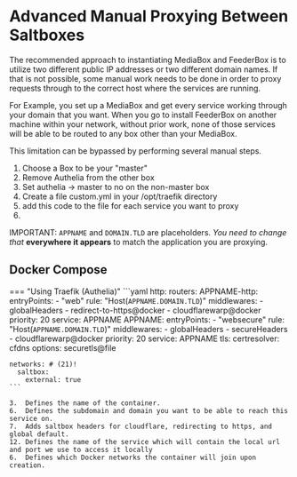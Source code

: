 
# Advanced Manual Proxying Between Saltboxes

The recommended approach to instantiating MediaBox and FeederBox is to utilize two different public IP addresses or two different domain names.  If that is not possible, some manual work needs to be done in order to proxy requests through to the correct host where the services are running.

For Example, you set up a MediaBox and get every service working through your domain that you want.  When you go to install FeederBox on another machine within your network, without prior work, none of those services will be able to be routed to any box other than your MediaBox.

This limitation can be bypassed by performing several manual steps.

1. Choose a Box to be your "master"
2. Remove Authelia from the other box
3. Set authelia -> master to no on the non-master box
4. Create a file custom.yml in your /opt/traefik directory
5. add this code to the file for each service you want to proxy
6. 
IMPORTANT: `APPNAME` and `DOMAIN.TLD` are placeholders.  *You need to change that* **everywhere it appears** to match the application you are proxying.

## Docker Compose

=== "Using Traefik (Authelia)"
    ```yaml
http:
  routers:
    APPNAME-http: 
      entryPoints:
      - "web" 
      rule: "Host(`APPNAME.DOMAIN.TLD`)" 
      middlewares:
      - globalHeaders
      - redirect-to-https@docker
      - cloudflarewarp@docker
      priority: 20
      service: APPNAME
    APPNAME: 
      entryPoints:
      - "websecure"
      rule: "Host(`APPNAME.DOMAIN.TLD`)" 
      middlewares:
      - globalHeaders 
      - secureHeaders
      - cloudflarewarp@docker
      priority: 20
      service: APPNAME 
      tls:
        certresolver: cfdns
        options: securetls@file

    networks: # (21)!
      saltbox:
        external: true
    ```

    3.  Defines the name of the container.
    6.  Defines the subdomain and domain you want to be able to reach this service on.
    7.  Adds saltbox headers for cloudflare, redirecting to https, and global default.
    12. Defines the name of the service which will contain the local url and port we use to access it locally
    6.  Defines which Docker networks the container will join upon creation.
